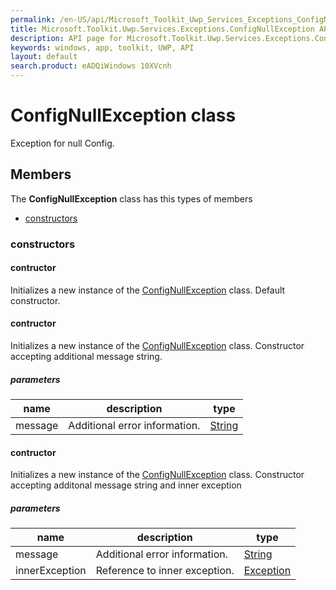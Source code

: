 ```yaml
---
permalink: /en-US/api/Microsoft_Toolkit_Uwp_Services_Exceptions_ConfigNullException.htm
title: Microsoft.Toolkit.Uwp.Services.Exceptions.ConfigNullException API 
description: API page for Microsoft.Toolkit.Uwp.Services.Exceptions.ConfigNullException
keywords: windows, app, toolkit, UWP, API
layout: default
search.product: eADQiWindows 10XVcnh
---
```



# ConfigNullException class

Exception for null Config.

## Members

The **ConfigNullException** class has this types of members

* [constructors](#constructors)

### constructors

#### contructor

Initializes a new instance of the [ConfigNullException](Microsoft_Toolkit_Uwp_Services_Exceptions_ConfigNullException.htm) class. Default constructor.



#### contructor

Initializes a new instance of the [ConfigNullException](Microsoft_Toolkit_Uwp_Services_Exceptions_ConfigNullException.htm) class. Constructor accepting additional message string.

##### parameters



| name | description | type || --- | --- | --- || message | Additional error information. | [String](https://msdn.microsoft.com/library/windows/apps/System.String) |


#### contructor

Initializes a new instance of the [ConfigNullException](Microsoft_Toolkit_Uwp_Services_Exceptions_ConfigNullException.htm) class. Constructor accepting additonal message string and inner exception

##### parameters



| name | description | type || --- | --- | --- || message | Additional error information. | [String](https://msdn.microsoft.com/library/windows/apps/System.String) || innerException | Reference to inner exception. | [Exception](https://msdn.microsoft.com/library/windows/apps/System.Exception) |

